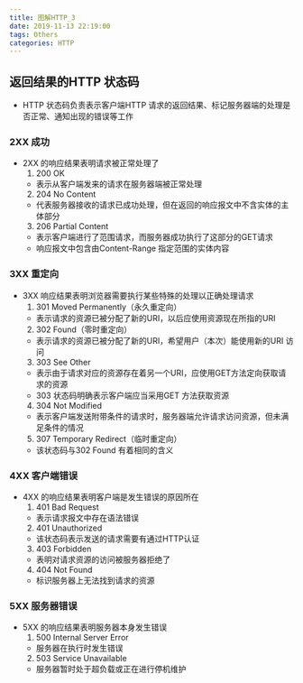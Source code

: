 ```yaml
---
title: 图解HTTP_3
date: 2019-11-13 22:19:00
tags: Others
categories: HTTP
---
```


## 返回结果的HTTP 状态码
- HTTP 状态码负责表示客户端HTTP 请求的返回结果、标记服务器端的处理是否正常、通知出现的错误等工作

### 2XX 成功
- 2XX 的响应结果表明请求被正常处理了
  1. 200 OK
    - 表示从客户端发来的请求在服务器端被正常处理
  2. 204 No Content
    - 代表服务器接收的请求已成功处理，但在返回的响应报文中不含实体的主体部分
  3. 206 Partial Content
    - 表示客户端进行了范围请求，而服务器成功执行了这部分的GET请求
    - 响应报文中包含由Content-Range 指定范围的实体内容

### 3XX 重定向
- 3XX 响应结果表明浏览器需要执行某些特殊的处理以正确处理请求
  1. 301 Moved Permanently（永久重定向）
    - 表示请求的资源已被分配了新的URI，以后应使用资源现在所指的URI
  2. 302 Found（零时重定向）
    - 表示请求的资源已被分配了新的URI，希望用户（本次）能使用新的URI 访问
  3. 303 See Other
    - 表示由于请求对应的资源存在着另一个URI，应使用GET方法定向获取请求的资源
    - 303 状态码明确表示客户端应当采用GET 方法获取资源
  4. 304 Not Modified
    - 表示客户端发送附带条件的请求时，服务器端允许请求访问资源，但未满足条件的情况
  5. 307 Temporary Redirect（临时重定向）
    - 该状态码与302 Found 有着相同的含义

### 4XX 客户端错误
- 4XX 的响应结果表明客户端是发生错误的原因所在
  1. 401 Bad Request
    - 表示请求报文中存在语法错误
  2. 401 Unauthorized
    - 该状态码表示发送的请求需要有通过HTTP认证
  3. 403 Forbidden
    - 表明对请求资源的访问被服务器拒绝了
  4. 404 Not Found
    - 标识服务器上无法找到请求的资源

### 5XX 服务器错误
- 5XX 的响应结果表明服务器本身发生错误
  1. 500 Internal Server Error
    - 服务器在执行时发生错误
  2. 503 Service Unavailable
    - 服务器暂时处于超负载或正在进行停机维护
